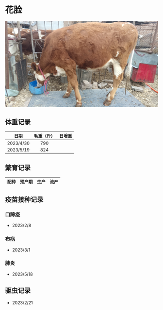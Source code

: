 # 花脸
![花脸](/images/simmental/second/花脸.jpg)

## 体重记录
| 日期           |    毛重（斤）  |日增重|
| ------------- | :-----------: |:---:|
| 2023/4/30     |      790      ||
| 2023/5/19     |      824      ||
## 繁育记录
|配种|预产期|生产|流产|
|:------:|:------:|:------:|:------:|

## 疫苗接种记录
### 口蹄疫
- 2023/2/8
### 布病
- 2023/3/1
### 肺炎
- 2023/5/18

## 驱虫记录
- 2023/2/21
